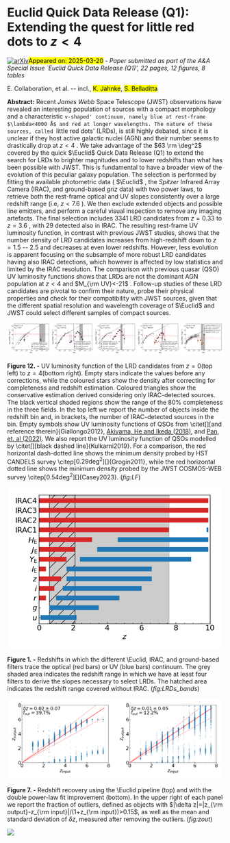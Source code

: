 <div class="macros" style="visibility:hidden;">
$\newcommand{\ensuremath}{}$
$\newcommand{\xspace}{}$
$\newcommand{\object}[1]{\texttt{#1}}$
$\newcommand{\farcs}{{.}''}$
$\newcommand{\farcm}{{.}'}$
$\newcommand{\arcsec}{''}$
$\newcommand{\arcmin}{'}$
$\newcommand{\ion}[2]{#1#2}$
$\newcommand{\textsc}[1]{\textrm{#1}}$
$\newcommand{\hl}[1]{\textrm{#1}}$
$\newcommand{\footnote}[1]{}$
$\newcommand{\LB}[1]{\textcolor{orange}{#1}}$
$\newcommand{\new}[1]{\textcolor{teal}{#1}}$
$\newcommand{\orcid}[1]$
$\newcommand{\arraystretch}{1.2}$</div>



<div id="title">

# Euclid Quick Data Release (Q1): Extending the quest for little red dots to $z<4$

</div>
<div id="comments">

[![arXiv](https://img.shields.io/badge/arXiv-2503.15323-b31b1b.svg)](https://arxiv.org/abs/2503.15323)<mark>Appeared on: 2025-03-20</mark> -  _Paper submitted as part of the A&A Special Issue `Euclid Quick Data Release (Q1)', 22 pages, 12 figures, 8 tables_

</div>
<div id="authors">

E. Collaboration, et al. -- incl., <mark>K. Jahnke</mark>, <mark>S. Belladitta</mark>

</div>
<div id="abstract">

**Abstract:** Recent _James Webb_ Space Telescope (JWST) observations have revealed an interesting population of sources with a compact morphology and a characteristic `v-shaped' continuum, namely blue at rest-frame $\lambda<4000 Å$ and red at longer wavelengths. The nature of these sources, called `little red dots' (LRDs), is still highly debated, since it is unclear if they host active galactic nuclei (AGN) and their number seems to drastically drop at $z<4$ .  We take advantage of the $63 \rm \deg^2$ covered by the quick $\Euclid$ Quick Data Release (Q1) to extend the search for LRDs to brighter magnitudes and to lower redshifts than what has been possible with JWST. This is fundamental to have a broader view of the evolution of this peculiar galaxy population.  The selection is performed by fitting the available photometric data ( $\Euclid$ , the _Spitzer_ Infrared Array Camera (IRAC), and ground-based $griz$ data) with two power laws, to retrieve both the rest-frame optical and UV slopes consistently over a large redshift range (i.e, $z<7.6$ ). We then exclude extended objects and possible line emitters, and perform a careful visual inspection to remove any imaging artefacts. The final selection includes 3341 LRD candidates from $z=0.33$ to $z=3.6$ , with 29 detected also in IRAC.  The resulting rest-frame UV luminosity function, in contrast with previous JWST studies, shows that the number density of LRD candidates increases from high-redshift down to $z=1.5$ -- $2.5$ and decreases at even lower redshifts. However, less evolution is apparent focusing on the subsample of more robust LRD candidates having also IRAC detections, which however is affected by low statistics and limited by the IRAC resolution. The comparison with previous quasar (QSO) UV luminosity functions shows that LRDs are not the dominant AGN population at $z<4$ and $M_{\rm UV}<-21$ . Follow-up studies of these LRD candidates are pivotal to confirm their nature, probe their physical properties and check for their compatibility with JWST sources, given that the different spatial resolution and wavelength coverage of $\Euclid$ and JWST could select different samples of compact sources.

</div>

<div id="div_fig1">

<img src="tmp_2503.15323/./figures/LF_z0.6_1.0_Mar.png" alt="Fig12.1" width="20%"/><img src="tmp_2503.15323/./figures/LF_z1.0_1.5_Mar.png" alt="Fig12.2" width="20%"/><img src="tmp_2503.15323/./figures/LF_z1.5_2.0_Mar.png" alt="Fig12.3" width="20%"/><img src="tmp_2503.15323/./figures/LF_z2.0_2.5_Mar.png" alt="Fig12.4" width="20%"/><img src="tmp_2503.15323/./figures/LF_z2.5_4.0_Mar.png" alt="Fig12.5" width="20%"/>

**Figure 12. -** UV luminosity function of the LRD candidates from $z=0$(top left) to $z=4$(bottom right). Empty stars indicate the values before any corrections, while the coloured stars show the density after correcting for completeness and redshift estimation. Coloured triangles show the conservative estimation derived considering only IRAC-detected sources. The black vertical shaded regions show the range of the 80\% completeness in the three fields. In the top left we report the number of objects inside the redshift bin and, in brackets, the number of IRAC-detected sources in the bin. Empty symbols show UV luminosity functions of QSOs from \citet[][and reference therein]{Giallongo2012}, [Akiyama, He and Ikeda (2018)](), and [Pan, et. al (2022)](). We also report the UV luminosity function of QSOs modelled by \citet[][black dashed line]{Kulkarni2019}. For a comparison, the red horizontal dash-dotted line shows the minimum density probed by HST CANDELS survey \citep[$0.29\deg^{2}$][]{Grogin2011}, while the red horizontal dotted line shows the minimum density probed by the JWST COSMOS-WEB survey \citep[0.54$\deg^{2}$][]{Casey2023}. (*fig:LF*)

</div>
<div id="div_fig2">

<img src="tmp_2503.15323/./figures/LRD_bands.png" alt="Fig1" width="100%"/>

**Figure 1. -** Redshifts in which the different \Euclid, IRAC, and ground-based filters trace the optical (red bars) or UV (blue bars) continuum. The grey shaded area indicates the redshift range in which we have at least four filters to derive the slopes necessary to select LRDs. The hatched area indicates the redshift range covered without IRAC.  (*fig:LRDs_bands*)

</div>
<div id="div_fig3">

<img src="tmp_2503.15323/./figures/zcheck.png" alt="Fig7.1" width="50%"/><img src="tmp_2503.15323/./figures/zcheck_afterslopefit.png" alt="Fig7.2" width="50%"/>

**Figure 7. -** Redshift recovery using the \Euclid pipeline (top) and with the double power-law fit improvement (bottom). In the upper right of each panel we report the fraction of outliers, defined as objects with $|\delta z|=|z_{\rm output}-z_{\rm input}|/(1+z_{\rm input})>0.15$, as well as the mean and standard deviation of $\delta z$, measured after removing the outliers. (*fig:zout*)

</div><div id="qrcode"><img src=https://api.qrserver.com/v1/create-qr-code/?size=100x100&data="https://arxiv.org/abs/2503.15323"></div>